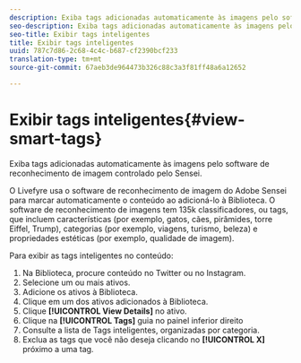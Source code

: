 ```yaml
---
description: Exiba tags adicionadas automaticamente às imagens pelo software de reconhecimento de imagem controlado pelo Sensei.
seo-description: Exiba tags adicionadas automaticamente às imagens pelo software de reconhecimento de imagem controlado pelo Sensei.
seo-title: Exibir tags inteligentes
title: Exibir tags inteligentes
uuid: 787c7d86-2c68-4c4c-b687-cf2390bcf233
translation-type: tm+mt
source-git-commit: 67aeb3de964473b326c88c3a3f81ff48a6a12652

---
```



# Exibir tags inteligentes{#view-smart-tags}

Exiba tags adicionadas automaticamente às imagens pelo software de reconhecimento de imagem controlado pelo Sensei.

O Livefyre usa o software de reconhecimento de imagem do Adobe Sensei para marcar automaticamente o conteúdo ao adicioná-lo à Biblioteca. O software de reconhecimento de imagens tem 135k classificadores, ou tags, que incluem características (por exemplo, gatos, cães, pirâmides, torre Eiffel, Trump), categorias (por exemplo, viagens, turismo, beleza) e propriedades estéticas (por exemplo, qualidade de imagem).

Para exibir as tags inteligentes no conteúdo:

1. Na Biblioteca, procure conteúdo no Twitter ou no Instagram.
1. Selecione um ou mais ativos.
1. Adicione os ativos à Biblioteca.
1. Clique em um dos ativos adicionados à Biblioteca.
1. Clique **[!UICONTROL View Details]** no ativo.
1. Clique na **[!UICONTROL Tags]** guia no painel inferior direito
1. Consulte a lista de Tags inteligentes, organizadas por categoria.
1. Exclua as tags que você não deseja clicando no **[!UICONTROL X]** próximo a uma tag.

